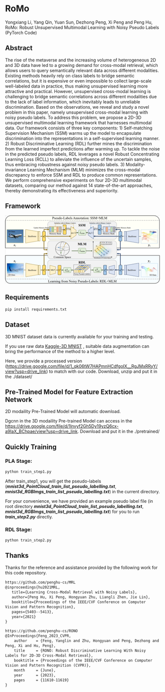 # RoMo
Yongxiang Li, Yang Qin, Yuan Sun, Dezhong Peng, Xi Peng and Peng Hu, RoMo: Robust Unsupervised Multimodal Learning with Noisy Pseudo Labels (PyTorch Code)

## Abstract
The rise of the metaverse and the increasing volume of heterogeneous 2D and 3D data have led to a growing demand for cross-modal retrieval, which allows users to query semantically relevant data across different modalities. Existing methods heavily rely on class labels to bridge semantic correlations, but it is expensive or even impossible to collect large-scale well-labeled data in practice, thus making unsupervised learning more attractive and practical. However, unsupervised cross-modal learning is challenging to bridge semantic correlations across different modalities due to the lack of label information, which inevitably leads to unreliable discrimination. Based on the observations, we reveal and study a novel problem in this paper, namely unsupervised cross-modal learning with noisy pseudo labels. To address this problem, we propose a 2D-3D unsupervised multimodal learning framework that harnesses multimodal data. Our framework consists of three key components: 1) Self-matching Supervision Mechanism (SSM) warms up the model to encapsulate discrimination into the representations in a self-supervised learning manner. 2) Robust Discriminative Learning (RDL) further mines the discrimination from the learned imperfect predictions after warming up. To tackle the noise in the predicted pseudo labels, RDL leverages a novel Robust Concentrating Learning Loss (RCLL) to alleviate the influence of the uncertain samples, thus embracing robustness against noisy pseudo labels. 3) Modality-invariance Learning Mechanism (MLM) minimizes the cross-modal discrepancy to enforce SSM and RDL to produce common representations. We perform comprehensive experiments on four 2D-3D multimodal datasets, comparing our method against 14 state-of-the-art approaches, thereby demonstrating its effectiveness and superiority.

## Framework
![pipline](./figs/pipline_figure.png)

## Requirements
```bash
pip install requirements.txt
```

## Dataset
3D MNIST dataset data is currently available for your training and testing. 

If you use raw data [Kaggle-3D MNIST](https://www.kaggle.com/datasets/daavoo/3d-mnist) , suitable data augmentation can bring the performance of the method to a higher level. 

Here, we provide a processed version (https://drive.google.com/file/d/1_qk06tW7HAPmnHCdfgoIX__RgJMxRRyY/view?usp=drive_link) to match with our code. Download, unzip and put it in the ./dataset/

## Pre-Trained Model for Feature Extraction Network
2D modaility Pre-Trained Model will automatic download.

Dgcnn in the 3D modaility Pre-trained Model can access in the https://drive.google.com/file/d/1lnvyf2Gh5Dy19yzQ6cx-a9IaX_BChpae/view?usp=drive_link. Download and put it in the ./pretrained/

## Quickly Training
### PLA Stage:
```python
python train_step1.py
```
After train_step1, you will get the pseudo-labels (***mnist3d_PointCloud_train_list_pseudo_labelling.txt***, ***mnist3d_RGBImgs_train_list_pseudo_labelling.txt***) in the current directory. 

For your convenience, we have provided an example pseudo label file (in root directory ***mnist3d_PointCloud_train_list_pseudo_labelling.txt***, ***mnist3d_RGBImgs_train_list_pseudo_labelling.txt***) for you to run ***train_step2.py*** directly.

### RDL Stage:
```python
python train_step2.py
```

## Thanks
Thanks for the reference and assistance provided by the following work for this code repository.
```
https://github.com/penghu-cs/MRL
@inproceedings{hu2021MRL,
   title={Learning Cross-Modal Retrieval with Noisy Labels},
   author={Peng Hu, Xi Peng, Hongyuan Zhu, Liangli Zhen, Jie Lin},
   booktitle={Proceedings of the IEEE/CVF Conference on Computer Vision and Pattern Recognition},
   pages={5403--5413},
   year={2021}
}
```
```
https://github.com/penghu-cs/RONO
@InProceedings{Feng_2023_CVPR,
    author    = {Feng, Yanglin and Zhu, Hongyuan and Peng, Dezhong and Peng, Xi and Hu, Peng},
    title     = {RONO: Robust Discriminative Learning With Noisy Labels for 2D-3D Cross-Modal Retrieval},
    booktitle = {Proceedings of the IEEE/CVF Conference on Computer Vision and Pattern Recognition (CVPR)},
    month     = {June},
    year      = {2023},
    pages     = {11610-11619}
}
```
